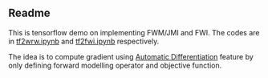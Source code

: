 ## Readme

This is tensorflow demo on implementing FWM/JMI and FWI. The codes are in [tf2wrw.ipynb](https://github.com/mdavydenko/tf2demo/blob/master/tf2wrw.ipynb) and [tf2fwi.ipynb](https://github.com/mdavydenko/tf2demo/blob/master/tf2fwi.ipynb) respectively.

The idea is to compute gradient using [Automatic Differentiation](https://www.google.com/url?sa=t&rct=j&q=&esrc=s&source=web&cd=3&cad=rja&uact=8&ved=2ahUKEwiTiMebhOHiAhVCaVAKHXGJDWsQFjACegQIERAG&url=https%3A%2F%2Fen.wikipedia.org%2Fwiki%2FAutomatic_differentiation&usg=AOvVaw1xcP0hXCT0vsx2Ffo50Fnh) feature by only defining forward modelling operator and objective function.
